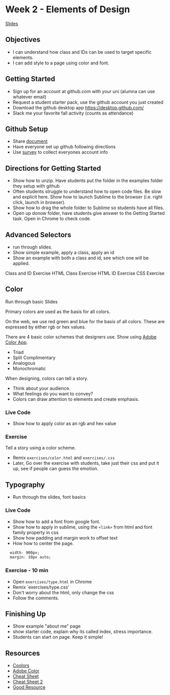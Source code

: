 # Week 2 - Elements of Design
[Slides](https://docs.google.com/presentation/d/1CcOozHQBMqUfqDMbDTllq_WghI1LVnp64g2nFd3wMCs/edit#slide=id.g4373ce6400_2_533)

## Objectives
- I can understand how class and IDs can be used to target specific elements.
- I can add style to a page using color and font.

## Getting Started
- Sign up for an account at github.com with your uni (alumna can use whatever email)
- Request a student starter pack, use the github account you just created
- Download the github desktop app https://desktop.github.com/
- Slack me your favorite fall activity (counts as attendance)

## Github Setup
- Share [document](https://docs.google.com/document/d/105sKLIZD-_Hws7xYZ7S6WRe3Vtno0Qq-6gVsIu8h8Ik/edit)
- Have everyone set up github following directions
- Use [survey](https://docs.google.com/forms/d/e/1FAIpQLSfarsZeIslzAnwNkHKfAercUYsNnZSMV2CitqJFJBCIDEXoOA/viewform) to collect everyones account info

## Directions for Getting Started
- Show how to unzip. Have students put the folder in the examples folder they setup with github
- Often students struggle to understand how to open code files. Be slow and explicit here. Show how to launch Sublime to the browser (i.e. right click, launch in browser).
- Show how to drag the whole folder to Sublime so students have all files.
- Open up donow folder, have students give answer to the Getting Started task. Open in Chrome to check code.

## Advanced Selectors
- run through slides.
- Show simple example, apply a class, apply an id
- Show an example with both a class and id, see which one will be applied.

Class and ID Exercise
HTML Class Exercise
HTML ID Exercise
CSS Exercise

## Color
Run through basic Slides

Primary colors are used as the basis for all colors.

On the web, we use red green and blue for the basis of all colors. These are expressed by either rgb or hex values.

There are 4 basic color schemes that designers use. Show using [Adobe Color App](https://color.adobe.com/).
- Triad
- Split Complimentary
- Analogous
- Monochromatic

When designing, colors can tell a story.
- Think about your audience.
- What feelings do you want to convey?
- Colors can draw attention to elements and create emphasis.

### Live Code
- Show how to apply color as an rgb and hex value

### Exercise
Tell a story using a color scheme.
- Remix `exercises/color.html` and `exercises/.css`
- Later, Go over the exercise with students, take just their css and put it up, see if people can guess the emotion.

## Typography
- Run through the slides, font basics

### Live Code
- Show how to add a font from google font.
- Show how to apply in sublime, using the `<link>` from html and font family property in css 
- Show how padding and margin work to offset text
- How how to center the page.

``` css
  width: 900px;
  margin: 10px auto;
```

### Exercise - 10 min
- Open `exercises/type.html` in Chrome
- Remix `exercises/type.css'
- Don't worry about the html, only change the css
- Follow the comments.

## Finishing Up
- Show example "about me" page
- show starter code, explain why its called index, stress importance.
- Students can start on page. Keep it simple!

## Resources
- [Coolors](https://coolors.co)
- [Adobe Color](https://color.adobe.com/)
- [Cheat Sheet](http://reference.sitepoint.com/css/typography)
- [Cheat Sheet 2](http://adamschwartz.co/magic-of-css/chapters/5-typography/)
- [Good Resource](http://learn.shayhowe.com/html-css/working-with-typography/)

